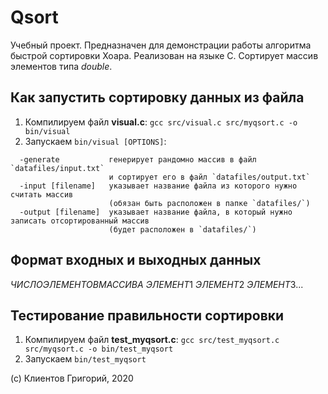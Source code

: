# Qsort

Учебный проект. Предназначен для демонстрации работы алгоритма быстрой сортировки Хоара. Реализован на языке C. 
Сортирует массив элементов типа *double*.

## Как запустить сортировку данных из файла

1. Компилируем файл **visual.c**: `gcc src/visual.c src/myqsort.c -o bin/visual`
2. Запускаем `bin/visual [OPTIONS]`: 
```
  -generate           генерирует рандомно массив в файл `datafiles/input.txt`
                      и сортирует его в файл `datafiles/output.txt`
  -input [filename]   указывает название файла из которого нужно считать массив
                      (обязан быть расположен в папке `datafiles/`)
  -output [filename]  указывает название файла, в который нужно записать отсортированный массив
                      (будет расположен в `datafiles/`)
```

## Формат входных и выходных данных

$ЧИСЛО ЭЛЕМЕНТОВ МАССИВА$ $ЭЛЕМЕНТ 1$ $ЭЛЕМЕНТ 2$ $ЭЛЕМЕНТ 3$...

## Тестирование правильности сортировки

1. Компилируем файл **test_myqsort.c**: `gcc src/test_myqsort.c src/myqsort.c -o bin/test_myqsort`
2. Запускаем `bin/test_myqsort`



(c) Клиентов Григорий, 2020
